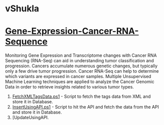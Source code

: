 # vShukla
# [Gene-Expression-Cancer-RNA-Sequence](https://github.com/crazyphoton007/Gene-Expression-Cancer-RNA-Sequence)
Monitoring Gene Expression and Transcriptome changes with Cancer RNA Sequencing (RNA-Seq) can aid in understanding tumor classification and progression. Cancers accumulate numerous genetic changes, but typically only a few drive tumor progression. Cancer RNA-Seq can help to determine which variants are expressed in cancer samples.
Multiple Unsupervised Machine Learning techniques are applied to analyze the Cancer Genomic Data in order to retrieve insights related to various tumor types.


1.  [FetchXMLTagsData.ps1](https://github.com/goelg08/Powershell/blob/master/FetchXMLTagsData.ps1) - Script to fetch the tags data from XML and store it in Database.
2.  [InsertUsingAPI.ps1](https://github.com/goelg08/Powershell/blob/master/InsertUsingAPI.ps1) - Script to hit the API and fetch the data from the API and store it in Database.
3.  [UpdateUsingAPI.
